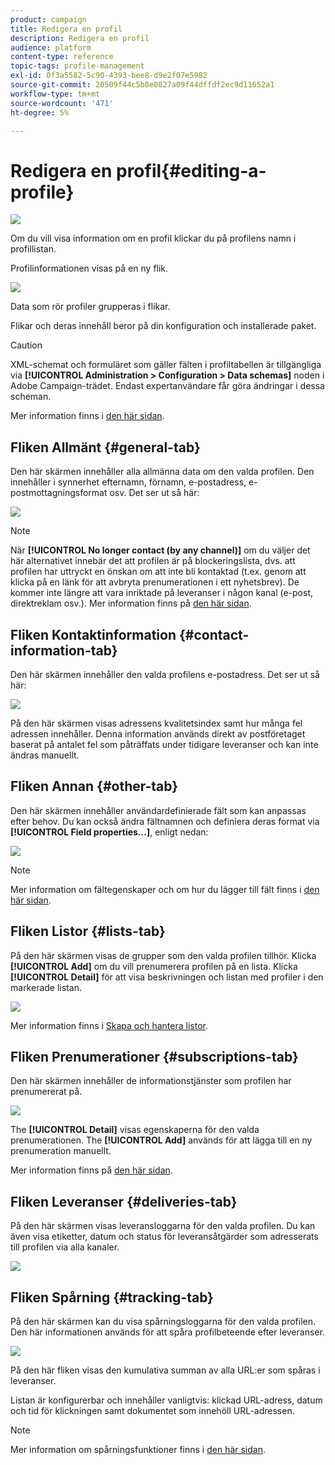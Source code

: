 ```yaml
---
product: campaign
title: Redigera en profil
description: Redigera en profil
audience: platform
content-type: reference
topic-tags: profile-management
exl-id: 0f3a5582-5c90-4393-bee8-d9e2f07e5982
source-git-commit: 20509f44c5b8e0827a09f44dffdf2ec9d11652a1
workflow-type: tm+mt
source-wordcount: '471'
ht-degree: 5%

---
```


# Redigera en profil{#editing-a-profile}

![](../../assets/common.svg)

Om du vill visa information om en profil klickar du på profilens namn i profillistan.

Profilinformationen visas på en ny flik.

![](assets/s_user_recipient_edit.png)

Data som rör profiler grupperas i flikar.

Flikar och deras innehåll beror på din konfiguration och installerade paket.

>[!CAUTION]
>
>XML-schemat och formuläret som gäller fälten i profiltabellen är tillgängliga via **[!UICONTROL Administration > Configuration > Data schemas]** noden i Adobe Campaign-trädet. Endast expertanvändare får göra ändringar i dessa scheman.
>
>Mer information finns i [den här sidan](../../configuration/using/about-schema-edition.md).

## Fliken Allmänt {#general-tab}

Den här skärmen innehåller alla allmänna data om den valda profilen. Den innehåller i synnerhet efternamn, förnamn, e-postadress, e-postmottagningsformat osv. Det ser ut så här:

![](assets/s_ncs_user_profile_general_tab.png)

>[!NOTE]
>
>När **[!UICONTROL No longer contact (by any channel)]** om du väljer det här alternativet innebär det att profilen är på blockeringslista, dvs. att profilen har uttryckt en önskan om att inte bli kontaktad (t.ex. genom att klicka på en länk för att avbryta prenumerationen i ett nyhetsbrev). De kommer inte längre att vara inriktade på leveranser i någon kanal (e-post, direktreklam osv.). Mer information finns på [den här sidan](../../delivery/using/understanding-quarantine-management.md).

## Fliken Kontaktinformation {#contact-information-tab}

Den här skärmen innehåller den valda profilens e-postadress. Det ser ut så här:

![](assets/s_ncs_user_profile_details_tab.png)

På den här skärmen visas adressens kvalitetsindex samt hur många fel adressen innehåller. Denna information används direkt av postföretaget baserat på antalet fel som påträffats under tidigare leveranser och kan inte ändras manuellt.

## Fliken Annan {#other-tab}

Den här skärmen innehåller användardefinierade fält som kan anpassas efter behov. Du kan också ändra fältnamnen och definiera deras format via **[!UICONTROL Field properties...]**, enligt nedan:

![](assets/s_ncs_user_profile_others_tab.png)

>[!NOTE]
>
>Mer information om fältegenskaper och om hur du lägger till fält finns i [den här sidan](../../configuration/using/new-field-wizard.md).

## Fliken Listor {#lists-tab}

På den här skärmen visas de grupper som den valda profilen tillhör. Klicka **[!UICONTROL Add]** om du vill prenumerera profilen på en lista. Klicka **[!UICONTROL Detail]** för att visa beskrivningen och listan med profiler i den markerade listan.

![](assets/s_ncs_user_profile_groups_tab_details.png)

Mer information finns i [Skapa och hantera listor](../../platform/using/creating-and-managing-lists.md).

## Fliken Prenumerationer {#subscriptions-tab}

Den här skärmen innehåller de informationstjänster som profilen har prenumererat på.

![](assets/s_ncs_user_profile_subscript_tab_details.png)

The **[!UICONTROL Detail]** visas egenskaperna för den valda prenumerationen. The **[!UICONTROL Add]** används för att lägga till en ny prenumeration manuellt.

Mer information finns på [den här sidan](../../delivery/using/managing-subscriptions.md).

## Fliken Leveranser {#deliveries-tab}

På den här skärmen visas leveransloggarna för den valda profilen. Du kan även visa etiketter, datum och status för leveransåtgärder som adresserats till profilen via alla kanaler.

![](assets/s_ncs_user_profile_delivery_tab.png)

## Fliken Spårning {#tracking-tab}

På den här skärmen kan du visa spårningsloggarna för den valda profilen. Den här informationen används för att spåra profilbeteende efter leveranser.

![](assets/s_ncs_user_profile_tracking_tab.png)

På den här fliken visas den kumulativa summan av alla URL:er som spåras i leveranser.

Listan är konfigurerbar och innehåller vanligtvis: klickad URL-adress, datum och tid för klickningen samt dokumentet som innehöll URL-adressen.

>[!NOTE]
>
>Mer information om spårningsfunktioner finns i [den här sidan](../../delivery/using/delivery-dashboard.md).
